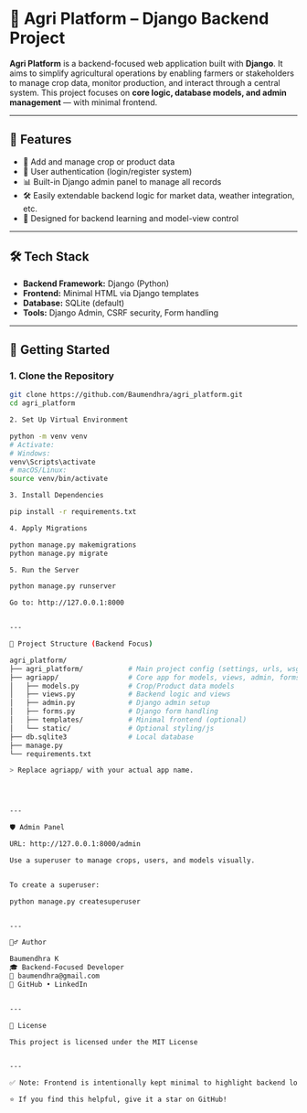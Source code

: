 # 🌾 Agri Platform – Django Backend Project

**Agri Platform** is a backend-focused web application built with **Django**. It aims to simplify agricultural operations by enabling farmers or stakeholders to manage crop data, monitor production, and interact through a central system. This project focuses on **core logic, database models, and admin management** — with minimal frontend.

---

## 📌 Features

- 🧾 Add and manage crop or product data
- 🔐 User authentication (login/register system)
- 📊 Built-in Django admin panel to manage all records
- 🛠️ Easily extendable backend logic for market data, weather integration, etc.
- 🧠 Designed for backend learning and model-view control

---

## 🛠️ Tech Stack

- **Backend Framework:** Django (Python)
- **Frontend:** Minimal HTML via Django templates
- **Database:** SQLite (default)
- **Tools:** Django Admin, CSRF security, Form handling

---

## 🚀 Getting Started

### 1. Clone the Repository

```bash
git clone https://github.com/Baumendhra/agri_platform.git
cd agri_platform

2. Set Up Virtual Environment

python -m venv venv
# Activate:
# Windows:
venv\Scripts\activate
# macOS/Linux:
source venv/bin/activate

3. Install Dependencies

pip install -r requirements.txt

4. Apply Migrations

python manage.py makemigrations
python manage.py migrate

5. Run the Server

python manage.py runserver

Go to: http://127.0.0.1:8000


---

📂 Project Structure (Backend Focus)

agri_platform/
├── agri_platform/           # Main project config (settings, urls, wsgi)
├── agriapp/                 # Core app for models, views, admin, forms
│   ├── models.py            # Crop/Product data models
│   ├── views.py             # Backend logic and views
│   ├── admin.py             # Django admin setup
│   ├── forms.py             # Django form handling
│   ├── templates/           # Minimal frontend (optional)
│   └── static/              # Optional styling/js
├── db.sqlite3               # Local database
├── manage.py
└── requirements.txt

> Replace agriapp/ with your actual app name.




---

🛡️ Admin Panel

URL: http://127.0.0.1:8000/admin

Use a superuser to manage crops, users, and models visually.


To create a superuser:

python manage.py createsuperuser


---

🙋‍♂️ Author

Baumendhra K
🎓 Backend-Focused Developer
📧 baumendhra@gmail.com
🔗 GitHub • LinkedIn


---

📄 License

This project is licensed under the MIT License


---

✅ Note: Frontend is intentionally kept minimal to highlight backend logic. You are encouraged to expand it with React, Vue, or Django Templates later.

⭐ If you find this helpful, give it a star on GitHub!